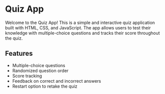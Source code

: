 # Quiz App

Welcome to the Quiz App! This is a simple and interactive quiz application built with HTML, CSS, and JavaScript. The app allows users to test their knowledge with multiple-choice questions and tracks their score throughout the quiz.

## Features

- Multiple-choice questions
- Randomized question order
- Score tracking
- Feedback on correct and incorrect answers
- Restart option to retake the quiz
